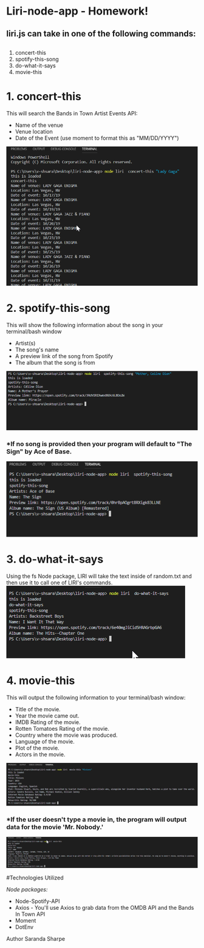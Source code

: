 # Liri-node-app - Homework!


## liri.js can take in one of the following commands:<h2>

1. concert-this
2. spotify-this-song
3. do-what-it-says
4. movie-this


# 1. concert-this

This will search the Bands in Town Artist Events API:

* Name of the venue
* Venue location
* Date of the Event (use moment to format this as "MM/DD/YYYY")

![concert-this](/images/concertthis.png)


# 2. spotify-this-song

This will show the following information about the song in your terminal/bash window
  

* Artist(s)
* The song's name
* A preview link of the song from Spotify
* The album that the song is from

![spotify-this-song](/images/spotify-this1.png)

###     *If no song is provided then your program will default to "The Sign" by Ace of Base.

![spotify-this-song](/images/spotify-this.png)


# 3. do-what-it-says

Using the fs Node package, LIRI will take the text inside of random.txt and then use it to call one of LIRI's commands.
![do-what-it-says](/images/do-what-it-says.png)


# 4. movie-this
This will output the following information to your terminal/bash window:

   * Title of the movie.
   * Year the movie came out.
   * IMDB Rating of the movie.
   * Rotten Tomatoes Rating of the movie.
   * Country where the movie was produced.
   * Language of the movie.
   * Plot of the movie.
   * Actors in the movie.

![movie-this](/images/movie-this1.png)

###     *If the user doesn't type a movie in, the program will output data for the movie 'Mr. Nobody.'

![movie-this](/images/movie-this2.png)





#Technologies Utilized

*Node packages:*

* Node-Spotify-API
* Axios - You'll use Axios to grab data from the OMDB API and the Bands In Town API
* Moment
* DotEnv





Author
Saranda Sharpe